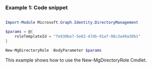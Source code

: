 ### Example 1: Code snippet

```powershell

Import-Module Microsoft.Graph.Identity.DirectoryManagement

$params = @{
	roleTemplateId = "fe930be7-5e62-47db-91af-98c3a49a38b1"
}

New-MgDirectoryRole -BodyParameter $params

```
This example shows how to use the New-MgDirectoryRole Cmdlet.

